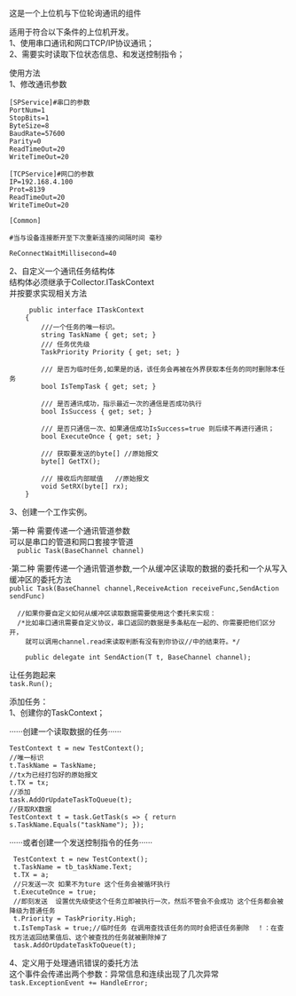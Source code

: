 这是一个上位机与下位轮询通讯的组件  

适用于符合以下条件的上位机开发。  
1、使用串口通讯和网口TCP/IP协议通讯；  
2、需要实时读取下位状态信息、和发送控制指令；  


使用方法  
1、修改通讯参数  
   
```      
[SPService]#串口的参数  
PortNum=1  
StopBits=1  
ByteSize=8  
BaudRate=57600  
Parity=0  
ReadTimeOut=20  
WriteTimeOut=20  

[TCPService]#网口的参数  
IP=192.168.4.100  
Prot=8139  
ReadTimeOut=20  
WriteTimeOut=20  

[Common]  
 
#当与设备连接断开至下次重新连接的间隔时间 毫秒  
  
ReConnectWaitMillisecond=40 
``` 

2、自定义一个通讯任务结构体  
  结构体必须继承于Collector.ITaskContext  
  并按要求实现相关方法  
    
```
     public interface ITaskContext  
    {    
        ///一个任务的唯一标识。  
        string TaskName { get; set; }  
        /// 任务优先级  
        TaskPriority Priority { get; set; }  

        /// 是否为临时任务,如果是的话，该任务会再被在外界获取本任务的同时删除本任务  
        bool IsTempTask { get; set; }  

        /// 是否通讯成功，指示最近一次的通信是否成功执行  
        bool IsSuccess { get; set; }  

        /// 是否只通信一次、如果通信成功IsSuccess=true 则后续不再进行通讯；  
        bool ExecuteOnce { get; set; }  

        /// 获取要发送的byte[] //原始报文  
        byte[] GetTX();  
 
        /// 接收后内部赋值   //原始报文  
        void SetRX(byte[] rx);  
    }
```
    
    
3、创建一个工作实例。  
  
  ·第一种 需要传递一个通讯管道参数  
   可以是串口的管道和网口套接字管道  
   ```  public Task(BaseChannel channel)```
  
  
  
   ·第二种 需要传递一个通讯管道参数,一个从缓冲区读取的数据的委托和一个从写入缓冲区的委托方法  
  ``` public Task(BaseChannel channel,ReceiveAction receiveFunc,SendAction sendFunc)  ```
  
      //如果你要自定义如何从缓冲区读取数据需要使用这个委托来实现：
      /*比如串口通讯需要自定义协议，串口返回的数据是多条粘在一起的、你需要把他们区分开，
        就可以调用channel.read来读取判断有没有到你协议//中的结束符。*/
  ``` public delegate byte[] ReceiveAction(T t, BaseChannel channel);
      public delegate int SendAction(T t, BaseChannel channel); 
  ```
      
    
  让任务跑起来     
  ``` task.Run();  ```
 
 
添加任务：  
1、创建你的TaskContext；  
    
  ······创建一个读取数据的任务······    
  ```
  TestContext t = new TestContext();    
  //唯一标识    
  t.TaskName = TaskName;  
  //tx为已经打包好的原始报文    
  t.TX = tx;  
  //添加  
  task.AddOrUpdateTaskToQueue(t);    
  //获取RX数据   
  TestContext t = task.GetTask(s => { return s.TaskName.Equals("taskName"); });    
  ```
 
   ······或者创建一个发送控制指令的任务······ 
   ```
    TestContext t = new TestContext();  
    t.TaskName = tb_taskName.Text;  
    t.TX = a;  
    //只发送一次 如果不为ture 这个任务会被循环执行  
    t.ExecuteOnce = true;  
    //即刻发送  设置优先级使这个任务立即被执行一次，然后不管会不会成功 这个任务都会被降级为普通任务  
    t.Priority = TaskPriority.High;  
    t.IsTempTask = true;//临时任务 在调用查找该任务的同时会把该任务删除  ！：在查找方法返回结果值后、这个被查找的任务就被删除掉了  
    task.AddOrUpdateTaskToQueue(t);  
```
    
    
    
4、定义用于处理通讯错误的委托方法   
这个事件会传递出两个参数：异常信息和连续出现了几次异常 
``` task.ExceptionEvent += HandleError;  ```





  
  
  
  




  
  
  
  


